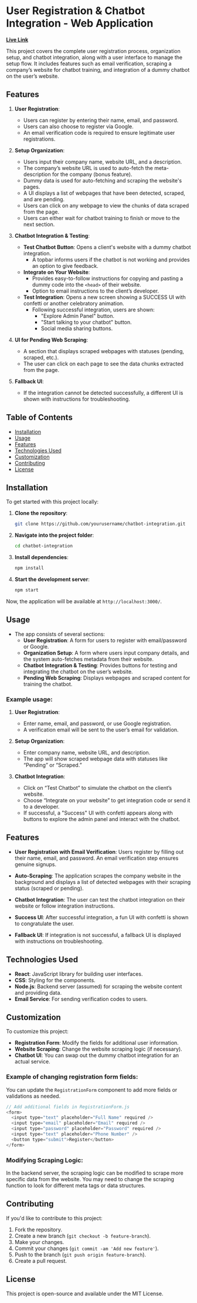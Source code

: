 
# User Registration & Chatbot Integration - Web Application

[**Live Link**](https://anshulrathoree.github.io/beyondchats/) 

This project covers the complete user registration process, organization setup, and chatbot integration, along with a user interface to manage the setup flow. It includes features such as email verification, scraping a company’s website for chatbot training, and integration of a dummy chatbot on the user’s website.

## Features

1. **User Registration**:
   - Users can register by entering their name, email, and password.
   - Users can also choose to register via Google.
   - An email verification code is required to ensure legitimate user registrations.

2. **Setup Organization**:
   - Users input their company name, website URL, and a description.
   - The company’s website URL is used to auto-fetch the meta-description for the company (bonus feature).
   - Dummy data is used for auto-fetching and scraping the website's pages.
   - A UI displays a list of webpages that have been detected, scraped, and are pending.
   - Users can click on any webpage to view the chunks of data scraped from the page.
   - Users can either wait for chatbot training to finish or move to the next section.

3. **Chatbot Integration & Testing**:
   - **Test Chatbot Button**: Opens a client's website with a dummy chatbot integration.
     - A topbar informs users if the chatbot is not working and provides an option to give feedback.
   - **Integrate on Your Website**:
     - Provides easy-to-follow instructions for copying and pasting a dummy code into the `<head>` of their website.
     - Option to email instructions to the client’s developer.
   - **Test Integration**: Opens a new screen showing a SUCCESS UI with confetti or another celebratory animation.
     - Following successful integration, users are shown:
       - "Explore Admin Panel" button.
       - "Start talking to your chatbot" button.
       - Social media sharing buttons.

4. **UI for Pending Web Scraping**:
   - A section that displays scraped webpages with statuses (pending, scraped, etc.).
   - The user can click on each page to see the data chunks extracted from the page.

5. **Fallback UI**:
   - If the integration cannot be detected successfully, a different UI is shown with instructions for troubleshooting.

## Table of Contents
- [Installation](#installation)
- [Usage](#usage)
- [Features](#features)
- [Technologies Used](#technologies-used)
- [Customization](#customization)
- [Contributing](#contributing)
- [License](#license)

## Installation

To get started with this project locally:

1. **Clone the repository**:
   ```bash
   git clone https://github.com/yourusername/chatbot-integration.git
   ```

2. **Navigate into the project folder**:
   ```bash
   cd chatbot-integration
   ```

3. **Install dependencies**:
   ```bash
   npm install
   ```

4. **Start the development server**:
   ```bash
   npm start
   ```

Now, the application will be available at `http://localhost:3000/`.

## Usage

- The app consists of several sections:
  - **User Registration**: A form for users to register with email/password or Google.
  - **Organization Setup**: A form where users input company details, and the system auto-fetches metadata from their website.
  - **Chatbot Integration & Testing**: Provides buttons for testing and integrating the chatbot on the user’s website.
  - **Pending Web Scraping**: Displays webpages and scraped content for training the chatbot.

### Example usage:
1. **User Registration**:
   - Enter name, email, and password, or use Google registration.
   - A verification email will be sent to the user’s email for validation.

2. **Setup Organization**:
   - Enter company name, website URL, and description.
   - The app will show scraped webpage data with statuses like “Pending” or “Scraped.”

3. **Chatbot Integration**:
   - Click on “Test Chatbot” to simulate the chatbot on the client’s website.
   - Choose “Integrate on your website” to get integration code or send it to a developer.
   - If successful, a "Success" UI with confetti appears along with buttons to explore the admin panel and interact with the chatbot.

## Features

- **User Registration with Email Verification**: 
  Users register by filling out their name, email, and password. An email verification step ensures genuine signups.
  
- **Auto-Scraping**: 
  The application scrapes the company website in the background and displays a list of detected webpages with their scraping status (scraped or pending).

- **Chatbot Integration**: 
  The user can test the chatbot integration on their website or follow integration instructions.

- **Success UI**: 
  After successful integration, a fun UI with confetti is shown to congratulate the user. 

- **Fallback UI**: 
  If integration is not successful, a fallback UI is displayed with instructions on troubleshooting.

## Technologies Used
- **React**: JavaScript library for building user interfaces.
- **CSS**: Styling for the components.
- **Node.js**: Backend server (assumed) for scraping the website content and providing data.
- **Email Service**: For sending verification codes to users.

## Customization

To customize this project:
- **Registration Form**: Modify the fields for additional user information.
- **Website Scraping**: Change the website scraping logic (if necessary).
- **Chatbot UI**: You can swap out the dummy chatbot integration for an actual service.

### Example of changing registration form fields:
You can update the `RegistrationForm` component to add more fields or validations as needed.

```javascript
// Add additional fields in RegistrationForm.js
<form>
  <input type="text" placeholder="Full Name" required />
  <input type="email" placeholder="Email" required />
  <input type="password" placeholder="Password" required />
  <input type="text" placeholder="Phone Number" />
  <button type="submit">Register</button>
</form>
```

### Modifying Scraping Logic:
In the backend server, the scraping logic can be modified to scrape more specific data from the website. You may need to change the scraping function to look for different meta tags or data structures.

## Contributing

If you'd like to contribute to this project:

1. Fork the repository.
2. Create a new branch (`git checkout -b feature-branch`).
3. Make your changes.
4. Commit your changes (`git commit -am 'Add new feature'`).
5. Push to the branch (`git push origin feature-branch`).
6. Create a pull request.

## License

This project is open-source and available under the MIT License.

